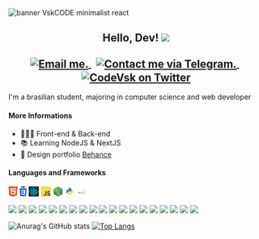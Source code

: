 <img src="https://github.com/CodeVsk/CodeVsk/blob/main/vsk-banner.png?raw=true" alt="banner VskCODE minimalist react">

<h2 align="center">Hello, Dev! <img src="https://media.giphy.com/media/hvRJCLFzcasrR4ia7z/giphy.gif" width="25px"/><br><br>
<a href="zimaplay1@gmail.com" align="center">
  <img align="center" alt="Email me." width="22px" src="https://cdn.jsdelivr.net/gh/edent/SuperTinyIcons/images/svg/email.svg" />
</a>&nbsp;
<a href="https://t.me/codevsk" align="center">
  <img align="center" alt="Contact me via Telegram." width="22px" src="https://cdn.jsdelivr.net/gh/edent/SuperTinyIcons/images/svg/telegram.svg" />
</a>&nbsp;
<a href="https://twitter.com/vsmenork" align="center">
  <img align="center" alt="CodeVsk on Twitter" width="22px" src="https://cdn.jsdelivr.net/gh/edent/SuperTinyIcons/images/svg/twitter.svg" />
</a>
</h2>

I'm a brasilian student, majoring in computer science and web developer

#### More Informations

- 👨🏻‍💻 Front-end & Back-end
- 📚 Learning NodeJS & NextJS
- 📂 Design portfolio <a href="https://www.behance.net/viniciusvieira34">Behance<a/>


#### Languages and Frameworks

<code><img height="20" src="https://github.com/CodeVsk/CodeVsk/blob/main/html.png"></code>
<code><img height="20" src="https://github.com/CodeVsk/CodeVsk/blob/main/css.png"></code>
<code><img height="20" src="https://github.com/CodeVsk/CodeVsk/blob/main/react.jpg"></code>
<code><img height="20" src="https://raw.githubusercontent.com/github/explore/80688e429a7d4ef2fca1e82350fe8e3517d3494d/topics/javascript/javascript.png"></code>
<code><img height="20" src="https://raw.githubusercontent.com/github/explore/80688e429a7d4ef2fca1e82350fe8e3517d3494d/topics/nodejs/nodejs.png"></code>
<code><img height="20" src="https://raw.githubusercontent.com/github/explore/80688e429a7d4ef2fca1e82350fe8e3517d3494d/topics/python/python.png"></code>
<code><img height="20" src="https://raw.githubusercontent.com/github/explore/80688e429a7d4ef2fca1e82350fe8e3517d3494d/topics/mysql/mysql.png"></code>

![](https://img.shields.io/badge/Editor-VSCode-informational?style=flat&logo=visualstudiocode&logoColor=white&color=2bbc8a)
![](https://img.shields.io/badge/Code-Html-informational?style=flat&logo=html5&logoColor=white&color=2bbc8a)
![](https://img.shields.io/badge/Code-Css-informational?style=flat&logo=css3&logoColor=white&color=2bbc8a)
![](https://img.shields.io/badge/Code-Javascript-informational?style=flat&logo=javascript&logoColor=white&color=2bbc8a)
![](https://img.shields.io/badge/Code-NodeJS-informational?style=flat&logo=nodedotjs&logoColor=white&color=2bbc8a)
![](https://img.shields.io/badge/Code-Python-informational?style=flat&logo=python&logoColor=white&color=2bbc8a)
![](https://img.shields.io/badge/Code-Java-informational?style=flat&logo=java&logoColor=white&color=2bbc8a)
![](https://img.shields.io/badge/Code-C-informational?style=flat&logo=c&logoColor=white&color=2bbc8a)
![](https://img.shields.io/badge/Code-ReactJS-informational?style=flat&logo=react&logoColor=white&color=2bbc8a)
![](https://img.shields.io/badge/Code-NextJS-informational?style=flat&logo=nextdotjs&logoColor=white&color=2bbc8a)
![](https://img.shields.io/badge/Tools-Docker-informational?style=flat&logo=docker&logoColor=white&color=2bbc8a)
![](https://img.shields.io/badge/Database-MySQL-informational?style=flat&logo=mysql&logoColor=white&color=2bbc8a)
![](https://img.shields.io/badge/Database-MongoDB-informational?style=flat&logo=mongodb&logoColor=white&color=2bbc8a)
![](https://img.shields.io/badge/Database-PostgreSQL-informational?style=flat&logo=postgresql&logoColor=white&color=2bbc8a)
![](https://img.shields.io/badge/Cms-Ghost-informational?style=flat&logo=ghost&logoColor=white&color=2bbc8a)
![](https://img.shields.io/badge/Cms-Wordpress-informational?style=flat&logo=wordpress&logoColor=white&color=2bbc8a)
![](https://img.shields.io/badge/Design-Photoshop-informational?style=flat&logo=adobephotoshop&logoColor=white&color=2bbc8a)
![](https://img.shields.io/badge/Design-Figma-informational?style=flat&logo=figma&logoColor=white&color=2bbc8a)
![](https://img.shields.io/badge/Design-Canva-informational?style=flat&logo=canva&logoColor=white&color=2bbc8a)
      
  
![Anurag's GitHub stats](https://github-readme-stats.vercel.app/api?username=codevsk&theme=dracula&show_icons=false&hide_border=true&hide=issues,contribs) [![Top Langs](https://github-readme-stats.vercel.app/api/top-langs/?username=codevsk&layout=compact&theme=dracula&hide_border=true)](https://github.com/anuraghazra/github-readme-stats)

